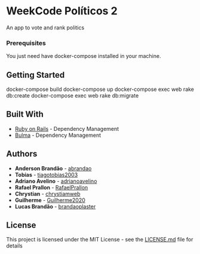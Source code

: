 # WeekCode Políticos 2
An app to vote and rank politics

### Prerequisites
You just need have docker-compose installed in your machine.

## Getting Started
  docker-compose build
  docker-compose up
  docker-compose exec web rake db:create
  docker-compose exec web rake db:migrate

## Built With
* [Ruby on Rails](https://rubyonrails.org/) - Dependency Management
* [Bulma](https://bulma.io/) - Dependency Management

## Authors
  * **Anderson Brandão** - [abrandao](https://github.com/abrandao)
  * **Tobias** - [tiagotobias2003](https://github.com/tiagotobias2003)
  * **Adriano Avelino** - [adrianoavelino](https://github.com/adrianoavelino)
  * **Rafael Prallon** - [RafaelPrallon](https://github.com/rafaelprallon)
  * **Chrystian** - [chrystiamweb](https://github.com/chrystiamweb)
  * **Guilherme** - [Guilherme2020](https://github.com/Guilherme2020)
  * **Lucas Brandão** - [brandaoplaster](https://github.com/brandaoplaster)

## License
This project is licensed under the MIT License - see the [LICENSE.md](LICENSE.md) file for details